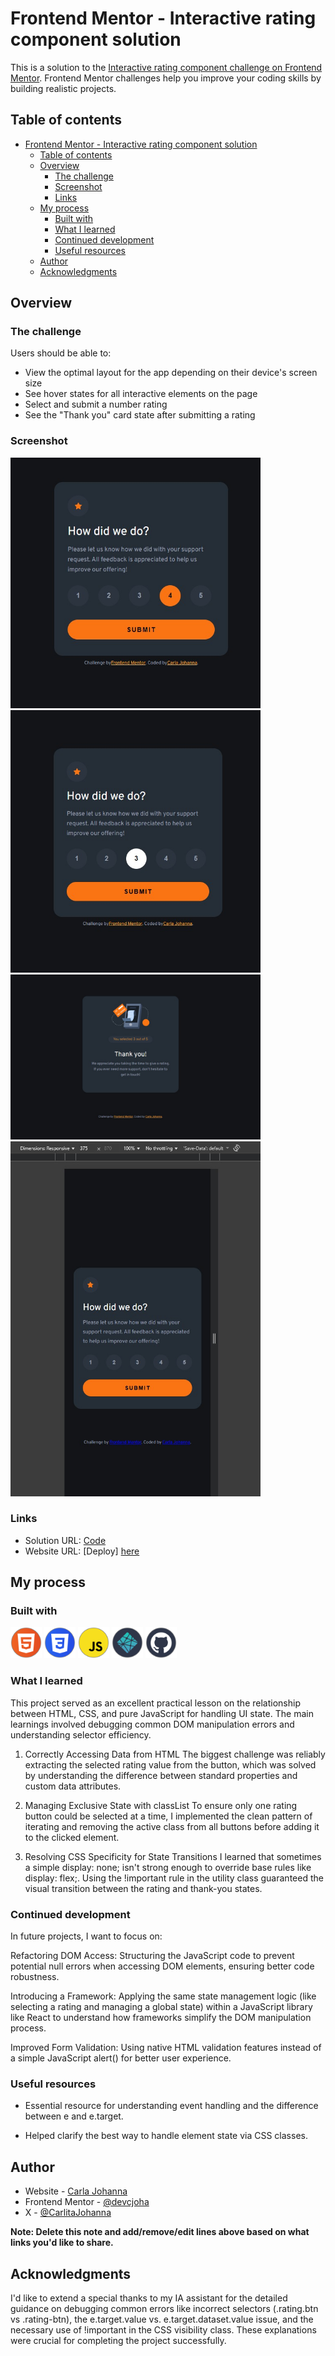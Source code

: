# Frontend Mentor - Interactive rating component solution

This is a solution to the [Interactive rating component challenge on Frontend Mentor](https://www.frontendmentor.io/challenges/interactive-rating-component-koxpeBUmI). Frontend Mentor challenges help you improve your coding skills by building realistic projects. 

## Table of contents

- [Frontend Mentor - Interactive rating component solution](#frontend-mentor---interactive-rating-component-solution)
  - [Table of contents](#table-of-contents)
  - [Overview](#overview)
    - [The challenge](#the-challenge)
    - [Screenshot](#screenshot)
    - [Links](#links)
  - [My process](#my-process)
    - [Built with](#built-with)
    - [What I learned](#what-i-learned)
    - [Continued development](#continued-development)
    - [Useful resources](#useful-resources)
  - [Author](#author)
  - [Acknowledgments](#acknowledgments)

## Overview

### The challenge

Users should be able to:

- View the optimal layout for the app depending on their device's screen size
- See hover states for all interactive elements on the page
- Select and submit a number rating
- See the "Thank you" card state after submitting a rating

### Screenshot
<img src="./assets/Interactive-hover.jpg" alt="hover" width="400px" />
<img src="./assets/Interactive-Active.jpg" alt="hover" width="400px" />
<img src="./assets/Interactive-thankYou.jpg" alt="hover" width="400px" />
<img src="./assets/Interactive-mobile.jpg" alt="hover" width="400px" />


### Links

- Solution URL: [Code](https://github.com/devcjoha/results-summary-component-main)
- Website URL: [Deploy] [here](https://interactive-rating-frontendm.netlify.app/)

## My process

### Built with

<img src="./assets/html.svg" alt="html" width="50px" />
<img src="./assets/css.svg" alt="html" width="50px" />
<img src="./assets/js.svg" alt="html" width="50px" />
<img src="./assets/netlify.svg" alt="html" width="50px" />
<img src="./assets/github.svg" alt="html" width="50px" />





### What I learned

This project served as an excellent practical lesson on the relationship between HTML, CSS, and pure JavaScript for handling UI state. The main learnings involved debugging common DOM manipulation errors and understanding selector efficiency.

1. Correctly Accessing Data from HTML
The biggest challenge was reliably extracting the selected rating value from the button, which was solved by understanding the difference between standard properties and custom data attributes.

2. Managing Exclusive State with classList
To ensure only one rating button could be selected at a time, I implemented the clean pattern of iterating and removing the active class from all buttons before adding it to the clicked element.

3. Resolving CSS Specificity for State Transitions
I learned that sometimes a simple display: none; isn't strong enough to override base rules like display: flex;. Using the !important rule in the utility class guaranteed the visual transition between the rating and thank-you states.


### Continued development

In future projects, I want to focus on:

Refactoring DOM Access: Structuring the JavaScript code to prevent potential null errors when accessing DOM elements, ensuring better code robustness.

Introducing a Framework: Applying the same state management logic (like selecting a rating and managing a global state) within a JavaScript library like React to understand how frameworks simplify the DOM manipulation process.

Improved Form Validation: Using native HTML validation features instead of a simple JavaScript alert() for better user experience.

### Useful resources

- Essential resource for understanding event handling and the difference between e and e.target.

- Helped clarify the best way to handle element state via CSS classes.

## Author

- Website - [Carla Johanna](https://github.com/devcjoha)
- Frontend Mentor - [@devcjoha](https://www.frontendmentor.io/profile/yourusername)
- X - [@CarlitaJohanna](https://www.x.com/carlitajohana)

**Note: Delete this note and add/remove/edit lines above based on what links you'd like to share.**

## Acknowledgments

I'd like to extend a special thanks to my IA assistant for the detailed guidance on debugging common errors like incorrect selectors (.rating.btn vs .rating-btn), the e.target.value vs. e.target.dataset.value issue, and the necessary use of !important in the CSS visibility class. These explanations were crucial for completing the project successfully.

